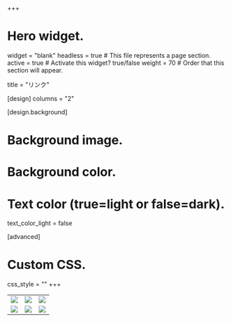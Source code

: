 +++
# Hero widget.
widget = "blank"
headless = true  # This file represents a page section.
active = true  # Activate this widget? true/false
weight = 70  # Order that this section will appear.

title = "リンク"

[design]
 columns = "2"


[design.background]
  # Background image.
  # Background color.
  
  # Text color (true=light or false=dark).
  text_color_light = false

[advanced]
 # Custom CSS. 
 css_style = ""
+++

<table border="0">
<tr style="border: 0px;">
<td style="border: 0px;"><a href="https://cds2019.sakura.ne.jp/index.html" target="_blank"><img src="home/cds_bannar.png"></a></td>
<td style="border: 0px;"><a href="http://www.ids.osaka-u.ac.jp/sorep/index.html" target="_blank"><img src="home/ildi_bannar.png"></a></td>
<td style="border: 0px;"><a href="http://www-mmds.sigmath.es.osaka-u.ac.jp/" target="_blank"><img src="home/67b6b7c45a36d3d7882c173f30c92e94.png"></a></td>
</tr><tr>
<td style="border: 0px;"><a href="https://duex.jp/about" target="_blank"><img src="home/d495a855f5a0adee472d81e45c9ca3b5.png"></a></td>
<td style="border: 0px;"><a href="https://hram.or.jp/guidance/" target="_blank"><img src="home/c39802b089595f46229f845fc8d5ef98.png"></a></td>
<td style="border: 0px;"><a href="https://www.is.ids.osaka-u.ac.jp/" target="_blank"><img src="home/islab.png"></a></td>
</tr>
</table>

